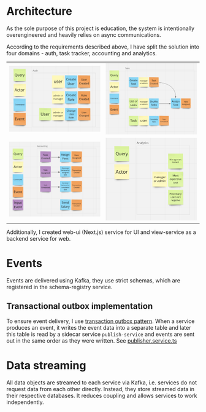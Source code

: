# Architecture

As the sole purpose of this project is education, the system is intentionally overengineered and heavily relies on async communications.

According to the requirements described above, I have split the solution into four domains - auth, task tracker, accounting and analytics.

<table>
    <tr>
        <td>
            <a href="auth-service-bl.png"><img src="auth-service-bl.png" width="100%" /></a>
        </td>
        <td>
            <a href="task-service-bl.png"><img src="task-service-bl.png" width="100%" /></a>
        </td>
    </tr>
    <tr>
        <td>
            <a href="accounting-service-bl.png"><img src="accounting-service-bl.png" width="100%" /></a>
        </td>
        <td>
            <a href="analytics-service-bl.png"><img src="analytics-service-bl.png" width="100%" /></a>
        </td>
    </tr>
</table>

Additionally, I created web-ui (Next.js) service for UI and view-service as a backend service for web.

# Events
Events are delivered using Kafka, they use strict schemas, which are registered in the schema-registry service.

## Transactional outbox implementation
To ensure event delivery, I use [transaction outbox pattern](https://microservices.io/patterns/data/transactional-outbox.html). When a service produces an event, it writes the event data into a separate table and later this table is read by a sidecar service ```publish-service``` and events are sent out in the same order as they were written. See [publisher.service.ts](../publish-service/src/publisher/publisher.service.ts)

# Data streaming
All data objects are streamed to each service via Kafka, i.e. services do not request data from each other directly. Instead, they store streamed data in their respective databases. It reduces coupling and allows services to work independently.

